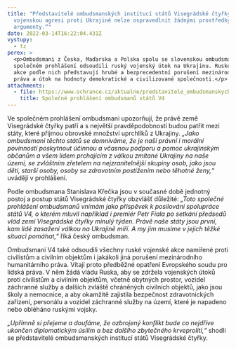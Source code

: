 ```yaml
---
title: "Představitelé ombudsmanských institucí států Visegrádské čtyřky: „Ruskou
  vojenskou agresi proti Ukrajině nelze ospravedlnit žádnými prostředky a
  argumenty.“"
date: 2022-03-14T16:22:04.431Z
vystupy:
  - tz
perex: >
  <p>Ombudsmani z Česka, Maďarska a Polska spolu se slovenskou ombudsmankou ve
  společném prohlášení odsoudili ruský vojenský útok na Ukrajinu. Ruské vojenské
  akce podle nich představují hrubé a bezprecedentní porušení mezinárodního
  práva a útok na hodnoty demokratické a civilizované společnosti.</p>
attachments:
  - file: https://www.ochrance.cz/aktualne/predstavitele_ombudsmanskych_instituci_statu_visegradske_ctyrky_ruskou_vojenskou_agresi_proti_ukrajine_nelze_ospravedlnit_zadnymi_prostredky_a_argumenty-/v4_ombudsmen_-_joint_statement.pdf
    title: Společné prohlášení ombudsmanů států V4
---
```

<p>Ve společném prohlášení ombudsmani upozorňují, že právě země Visegrádské čtyřky patří a s největší pravděpodobností budou patřit mezi státy, které přijmou obrovské množství uprchlíků z Ukrajiny. <em>&bdquo;Jako ombudsmani těchto států se domníváme, že je naší právní i morální povinností poskytnout účinnou a včasnou podporu a pomoc ukrajinským občanům a všem lidem prchajícím z válkou zmítané Ukrajiny na naše území, se zvláštním zřetelem na nejzranitelnější skupiny osob, jako jsou děti, starší osoby, osoby se zdravotním postižením nebo těhotné ženy,&ldquo;</em> uvádějí v&nbsp;prohlášení.</p>

<p>Podle ombudsmana Stanislava Křečka jsou v&nbsp;současné době jednotný postoj a postup států Visegrádské čtyřky obzvlášť důležité: <em>&bdquo;Toto společné prohlášení ombudsmanů vnímám jako příspěvek k&nbsp;posilování spolupráce států V4, o kterém mluvil například i premiér Petr Fiala po setkání předsedů vlád zemí Visegrádské čtyřky minulý týden. Právě naše státy jsou první, kam lidé zasažení válkou na Ukrajině míří. A my jim musíme v&nbsp;jejich těžké situaci pomáhat,</em>&ldquo; říká český ombudsman.</p>

<p>Ombudsmani V4 také odsoudili všechny ruské vojenské akce namířené proti civilistům a civilním objektům i jakákoli jiná porušení mezinárodního humanitárního práva. Vítají proto předběžné opatření Evropského soudu pro lidská práva. V něm žádá vládu Ruska, aby se zdržela vojenských útoků proti civilistům a civilním objektům, včetně obytných prostor, vozidel záchranné služby a dalších zvláště chráněných civilních objektů, jako jsou školy a nemocnice, a aby okamžitě zajistila bezpečnost zdravotnických zařízení, personálu a vozidel záchranné služby na území, které je napadeno nebo obléháno ruskými vojsky.</p>

<p><em>&bdquo;Upřímně si přejeme a doufáme, že ozbrojený konflikt bude co nejdříve ukončen diplomatickým úsilím a bez dalšího zbytečného krveprolití,&ldquo; </em>shodli se představitelé ombudsmanských institucí států Visegrádské čtyřky.</p>
